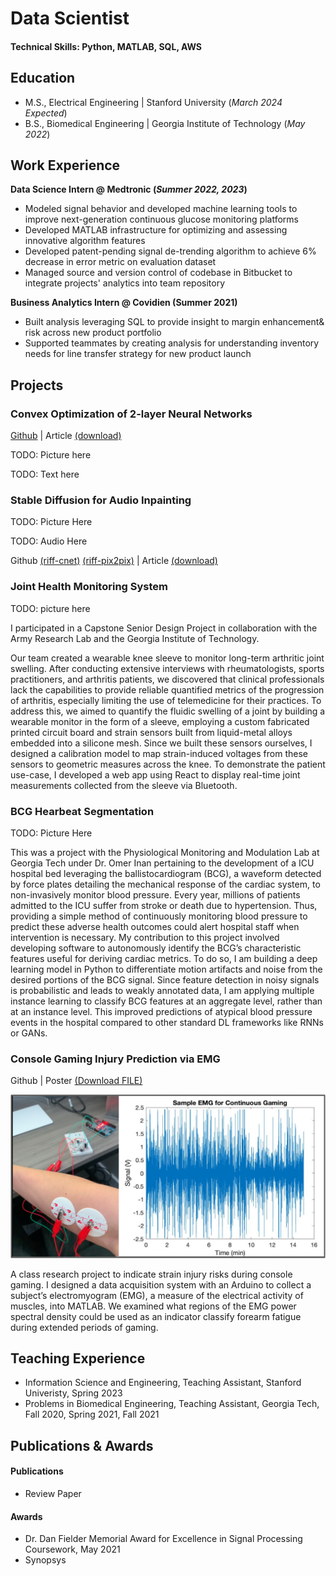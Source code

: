 # Data Scientist

#### Technical Skills: Python, MATLAB, SQL, AWS

## Education
- M.S., Electrical Engineering      |     Stanford University (_March 2024 Expected_)	 			        		
- B.S., Biomedical Engineering      |     Georgia Institute of Technology (_May 2022_)

## Work Experience

**Data Science Intern @ Medtronic (_Summer 2022, 2023_)**
- Modeled signal behavior and developed machine learning tools to improve next-generation continuous glucose monitoring platforms
- Developed MATLAB infrastructure for optimizing and assessing innovative algorithm features
- Developed patent-pending signal de-trending algorithm to achieve 6% decrease in error metric on evaluation dataset
- Managed source and version control of codebase in Bitbucket to integrate projects' analytics into team repository

**Business Analytics Intern @ Covidien (Summer 2021)**
- Built analysis leveraging SQL to provide insight to margin enhancement\& risk across new product portfolio
- Supported teammates by creating analysis for understanding inventory needs for line transfer strategy for new product launch

## Projects

### Convex Optimization of 2-layer Neural Networks
[Github](https://github.com/zachary-shah/admmNN) | Article [(download)]()

TODO: Picture here

TODO: Text here

### Stable Diffusion for Audio Inpainting

TODO: Picture Here

TODO: Audio Here

Github [(riff-cnet)](https://github.com/zachary-shah/riff-cnet) [(riff-pix2pix)](https://github.com/zachary-shah/riff-pix2pix) | Article [(download)]()


### Joint Health Monitoring System

TODO: picture here

I participated in a Capstone Senior Design Project in collaboration with the Army Research Lab and the Georgia Institute of Technology.

Our team created a wearable knee sleeve to monitor long-term arthritic joint swelling. After conducting extensive interviews with rheumatologists, sports practitioners, and arthritis patients, we discovered that clinical professionals lack the capabilities to provide reliable quantified metrics of the progression of arthritis, especially limiting the use of telemedicine for their practices. To address this, we aimed to quantify the fluidic swelling of a joint by building a wearable monitor in the form of a sleeve, employing a custom fabricated printed circuit board and strain sensors built from liquid-metal alloys embedded into a silicone mesh. Since we built these sensors ourselves, I designed a calibration model to map strain-induced voltages from these sensors to geometric measures across the knee. To demonstrate the patient use-case, I developed a web app using React to display real-time joint measurements collected from the sleeve via Bluetooth.

### BCG Hearbeat Segmentation

TODO: Picture Here

This was a project with the Physiological Monitoring and Modulation Lab at Georgia Tech under Dr. Omer Inan pertaining to the development of a ICU hospital bed leveraging the ballistocardiogram (BCG), a waveform detected by force plates detailing the mechanical response of the cardiac system, to non-invasively monitor blood pressure. Every year, millions of patients admitted to the ICU suffer from stroke or death due to hypertension. Thus, providing a simple method of continuously monitoring blood pressure to predict these adverse health outcomes could alert hospital staff when intervention is necessary. My contribution to this project involved developing software to autonomously identify the BCG’s characteristic features useful for deriving cardiac metrics. To do so, I am building a deep learning model in Python to differentiate motion artifacts and noise from the desired portions of the BCG signal. Since feature detection in noisy signals is probabilistic and leads to weakly annotated data, I am applying multiple instance learning to classify BCG features at an aggregate level, rather than at an instance level. This improved predictions of atypical blood pressure events in the hospital compared to other standard DL frameworks like RNNs or GANs.

### Console Gaming Injury Prediction via EMG

Github | Poster <a id="raw-url" href="https://raw.githubusercontent.com/zachary-shah/zachary0shah.github.io/master/assets/writing/ConsoleGamingEmgforRSI.pdf">(Download FILE)</a>

![EMGForGaming](assets/img/EMGForGaming.png)

A class research project to indicate strain injury risks during console gaming. I designed a data acquisition system with an Arduino to collect a subject’s electromyogram (EMG), a measure of the electrical activity of muscles, into MATLAB. We examined what regions of the EMG power spectral density could be used as an indicator classify forearm fatigue during extended periods of gaming. 

## Teaching Experience
- Information Science and Engineering, Teaching Assistant, Stanford Univeristy, Spring 2023
- Problems in Biomedical Engineering, Teaching Assistant, Georgia Tech, Fall 2020, Spring 2021, Fall 2021

## Publications & Awards

#### Publications
- Review Paper

#### Awards
- Dr. Dan Fielder Memorial Award for Excellence in Signal Processing Coursework, May 2021
- Synopsys